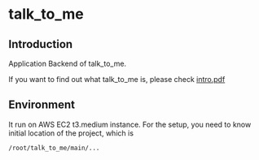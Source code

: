 # talk_to_me

## Introduction
Application Backend of talk_to_me.

If you want to find out what talk_to_me is, please check [intro.pdf](intro.pdf)

## Environment
It run on AWS EC2 t3.medium instance.
For the setup, you need to know initial location of the project, which is
```
/root/talk_to_me/main/...
```
